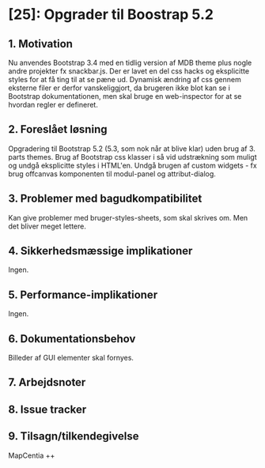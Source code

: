 # [25]:  Opgrader til Boostrap 5.2

## 1. Motivation
Nu anvendes Bootstrap 3.4 med en tidlig version af MDB theme plus nogle andre projekter fx snackbar.js. Der er lavet en del css hacks og eksplicitte styles for at få ting til at se pæne ud. Dynamisk ændring af css gennem eksterne filer er derfor vanskeliggjort, da brugeren ikke blot kan se i Bootstrap dokumentationen, men skal bruge en web-inspector for at se hvordan regler er defineret.

## 2. Foreslået løsning
Opgradering til Bootstrap 5.2 (5.3, som nok når at blive klar) uden brug af 3. parts themes. Brug af Bootstrap css klasser i så vid udstrækning som muligt og undgå eksplicitte styles i HTML'en. Undgå brugen af custom widgets - fx brug offcanvas komponenten til modul-panel og attribut-dialog.

## 3. Problemer med bagudkompatibilitet
Kan give problemer med bruger-styles-sheets, som skal skrives om. Men det bliver meget lettere.

## 4. Sikkerhedsmæssige implikationer
Ingen.

## 5. Performance-implikationer
Ingen.

## 6. Dokumentationsbehov
Billeder af GUI elementer skal fornyes.

## 7. Arbejdsnoter

## 8. Issue tracker  

## 9. Tilsagn/tilkendegivelse

MapCentia ++  

